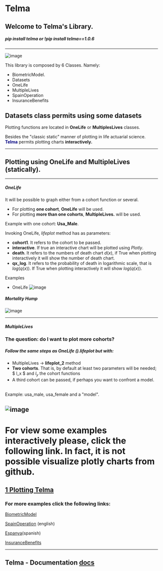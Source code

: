 # Telma

Welcome to Telma's Library.
---
##### pip install telma or !pip install telma==1.0.6
---
![image](https://user-images.githubusercontent.com/67124439/126873444-3ee1e47d-f833-42da-bb75-6c4818c94c66.png)

This library is composed by 6 Classes. Namely:

* BiometricModel.
* Datasets
* OneLife
* MultipleLives
* SpainOperation
* InsuranceBenefits

Datasets class permits using some datasets
---
Plotting functions are located in **OneLife** or **MultiplesLives** classes.

Besides the "classic static" manner of plotting in life actuarial science. **<font color='navy'>Telma</font>** permits plotting charts **interactively.**

---
## Plotting using OneLife and MultipleLives (statically).
---

##### OneLife
It will be possible to graph either from a cohort function or several. <br>
* For plotting **one cohort**,  **OneLife** will be used.<br>
* For plotting **more than one cohorts**, **MultipleLives.** will be used. <br>

Example with one cohort: **Usa_Male**.


Invoking OneLife, *lifeplot* method has as parameters:
* **cohort1**. It refers to the cohort to be passed.
* **interactive**. If true an interactive chart will be plotted using *Plotly*.
* **death**. It refers to the numbers of death chart $d(x)$, if True when plotting interactively it will show the number of death chart.
* **qx_log**. It refers to the probability of death in logarithmic scale, that is $log(q(x))$. If True when plotting interactively it will show $log(q(x))$.

Examples
* OneLife
![image](https://user-images.githubusercontent.com/67124439/126873650-ccbee964-f0c1-4ff0-aaef-117e811b8687.png)

##### Mortality Hump

![image](https://user-images.githubusercontent.com/67124439/126873678-74dd3518-78e4-4265-8c1a-fac9d3fdc5da.png)

---

##### MultipleLives

### The question: do I want to plot more cohorts?
##### Follow the same steps as OneLife ().lifeplot but with:

* MultipleLives -> **lifeplot_2** method
* **Two cohorts**. That is, by default at least two parameters will be needed; $ l_x $ and $l_y$ the cohort functions 
* A third cohort can be passed, if perhaps you want to confront a model.

<br> Example: usa_male, usa_female and a "model".


![image](https://user-images.githubusercontent.com/67124439/126873575-399c4389-3696-48fc-9986-c15a3d094b61.png)
---
# For view some examples interactively please, click the following link. In fact, it is not possible visualize plotly charts from github. 
[1 Plotting Telma](https://nbviewer.jupyter.org/github/Joevalencia/telma/blob/main/1%20Plotting%20-%20Telma.ipynb)
---
### For more examples click the following links:

[BiometricModel](https://nbviewer.jupyter.org/github/Joevalencia/telma/blob/main/2%20Biometric%20Model%20-%20example.ipynb)

[SpainOperation](https://nbviewer.jupyter.org/github/Joevalencia/telma/blob/main/3%20SpainOPerations.ipynb) (english)

[Espanya](https://github.com/Joevalencia/telma/blob/main/3%20SpainOPerations.ipynb)(spanish)

[InsuranceBenefits](https://nbviewer.jupyter.org/github/Joevalencia/telma/blob/main/4%20Insurance%20Benefits%20-%20example.ipynb)

---
Telma - Documentation [docs](https://htmlpreview.github.io/?https://github.com/Joevalencia/telma/blob/main/telma%20docus.html)
---
